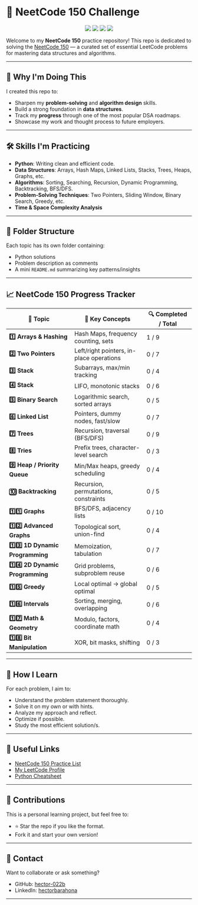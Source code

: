 # 🚀 NeetCode 150 Challenge

<p align="center">
  <img src="https://img.shields.io/badge/Python-3.10-blue?style=flat-square" />
  <img src="https://img.shields.io/badge/status-In%20Progress-yellow?style=flat-square" />
  <img src="https://img.shields.io/badge/contributions-welcome-orange?style=flat-square" />
  <img src="https://img.shields.io/badge/Made_with-%E2%9D%A4-red?style=flat-square" />
</p>

Welcome to my **NeetCode 150** practice repository! This repo is dedicated to solving the [NeetCode 150](https://neetcode.io/practice) — a curated set of essential LeetCode problems for mastering data structures and algorithms.

---

## 🧠 Why I'm Doing This

I created this repo to:

- Sharpen my **problem-solving** and **algorithm design** skills.
- Build a strong foundation in **data structures**.
- Track my **progress** through one of the most popular DSA roadmaps.
- Showcase my work and thought process to future employers.

---

## 🛠️ Skills I'm Practicing

- **Python**: Writing clean and efficient code.
- **Data Structures**: Arrays, Hash Maps, Linked Lists, Stacks, Trees, Heaps, Graphs, etc.
- **Algorithms**: Sorting, Searching, Recursion, Dynamic Programming, Backtracking, BFS/DFS.
- **Problem-Solving Techniques**: Two Pointers, Sliding Window, Binary Search, Greedy, etc.
- **Time & Space Complexity Analysis**

---

## 📂 Folder Structure

Each topic has its own folder containing:

- Python solutions
- Problem description as comments
- A mini `README.md` summarizing key patterns/insights


---

## 📈 NeetCode 150 Progress Tracker

| 🧩 **Topic** | 📌 **Key Concepts** | 🔍 **Completed / Total** |
|--------------|----------------------|---------------------------|
| **1️⃣ Arrays & Hashing** | Hash Maps, frequency counting, sets | 1 / 9 |
| **2️⃣ Two Pointers** | Left/right pointers, in-place operations | 0 / 7 |
| **3️⃣ Stack** | Subarrays, max/min tracking | 0 / 4 |
| **4️⃣ Stack** | LIFO, monotonic stacks | 0 / 6 |
| **5️⃣ Binary Search** | Logarithmic search, sorted arrays | 0 / 5 |
| **6️⃣ Linked List** | Pointers, dummy nodes, fast/slow | 0 / 7 |
| **7️⃣ Trees** | Recursion, traversal (BFS/DFS) | 0 / 9 |
| **8️⃣ Tries** | Prefix trees, character-level search | 0 / 3 |
| **9️⃣ Heap / Priority Queue** | Min/Max heaps, greedy scheduling | 0 / 4 |
| **🔟 Backtracking** | Recursion, permutations, constraints | 0 / 5 |
| **1️⃣1️⃣ Graphs** | BFS/DFS, adjacency lists | 0 / 10 |
| **1️⃣2️⃣ Advanced Graphs** | Topological sort, union-find | 0 / 4 |
| **1️⃣3️⃣ 1D Dynamic Programming** | Memoization, tabulation | 0 / 7 |
| **1️⃣4️⃣ 2D Dynamic Programming** | Grid problems, subproblem reuse | 0 / 6 |
| **1️⃣5️⃣ Greedy** | Local optimal -> global optimal | 0 / 5 |
| **1️⃣6️⃣ Intervals** | Sorting, merging, overlapping | 0 / 6 |
| **1️⃣7️⃣ Math & Geometry** | Modulo, factors, coordinate math | 0 / 4 |
| **1️⃣8️⃣ Bit Manipulation** | XOR, bit masks, shifting | 0 / 3 |

---

## 🧠 How I Learn

For each problem, I aim to:

- Understand the problem statement thoroughly.
- Solve it on my own or with hints.
- Analyze my approach and reflect.
- Optimize if possible.
- Study the most efficient solution/s.

---

## 📌 Useful Links

- [NeetCode 150 Practice List](https://neetcode.io/practice)
- [My LeetCode Profile](https://leetcode.com/u/hbarahona022/)
- [Python Cheatsheet](https://www.pythoncheatsheet.org/)

---

## 🙌 Contributions

This is a personal learning project, but feel free to:
- ⭐ Star the repo if you like the format.
- Fork it and start your own version!

---

## 💼 Contact

Want to collaborate or ask something?

- GitHub: [hector-022b](https://github.com/hector-022b)
- LinkedIn: [hectorbarahona](https://www.linkedin.com/in/hectorbarahona/)

---


